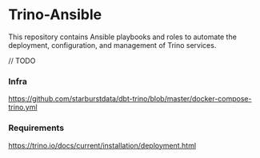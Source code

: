 # Trino-Ansible

This repository contains Ansible playbooks and roles to automate the deployment, configuration, and management of Trino services.

// TODO

### Infra
https://github.com/starburstdata/dbt-trino/blob/master/docker-compose-trino.yml

### Requirements
https://trino.io/docs/current/installation/deployment.html
